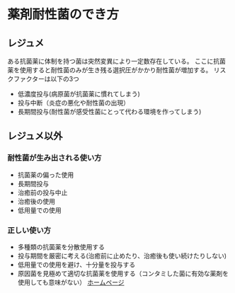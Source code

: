 # 薬剤耐性菌のでき方
## レジュメ
ある抗菌薬に体制を持つ菌は突然変異により一定数存在している。
ここに抗菌薬を使用すると耐性菌のみが生き残る選択圧がかかり耐性菌が増加する。
リスクファクターは以下の3つ
- 低濃度投与(病原菌が抗菌薬に慣れてしまう)
- 投与中断（炎症の悪化や耐性菌の出現）
- 長期間投与(耐性菌が感受性菌にとって代わる環境を作ってしまう)

## レジュメ以外
### 耐性菌が生み出される使い方
- 抗菌薬の偏った使用
- 長期間投与
- 治癒前の投与中止
- 治癒後の使用
- 低用量での使用

### 正しい使い方
- 多種類の抗菌薬を分散使用する
- 投与期間を厳密に考える(治癒前に止めたり、治癒後も使い続けたりしない)
- 低用量での使用を避け、十分量を投与する
- 原因菌を見極めて適切な抗菌薬を使用する（コンタミした菌に有効な薬剤を使用しても意味がない）
[ホームページ](http://www.kansensho.or.jp/sisetunai/kosyu/pdf/q072.pdf)
